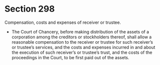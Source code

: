 # Section 298

Compensation, costs and expenses of receiver or trustee.

- The Court of Chancery, before making distribution of the assets of a corporation among the creditors or stockholders thereof, shall allow a reasonable compensation to the receiver or trustee for such receiver’s or trustee’s services, and the costs and expenses incurred in and about the execution of such receiver’s or trustee’s trust, and the costs of the proceedings in the Court, to be first paid out of the assets.